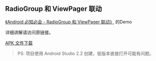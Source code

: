 ## RadioGroup 和 ViewPager 联动

[《Android 必知必会 - RadioGroup 和 ViewPager 联动》](http://blog.csdn.net/ys743276112/article/details/52599767) 的Demo

详细讲解请访问原链接。

[APK 文件下载](https://github.com/likfe/radioViewpager/raw/master/app-demo.apk)

> PS: 项目使用 Android Studio 2.2 创建，低版本直接打开可能有问题。
